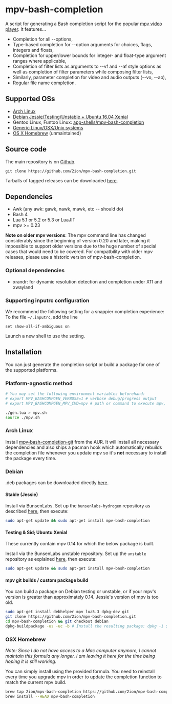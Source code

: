# mpv-bash-completion

A script for generating a Bash completion script for the popular [mpv
video player](https://github.com/mpv-player/mpv).
It features...

* Completion for all --options,
* Type-based completion for --option arguments for choices, flags,
  integers and floats,
* Completion for upper/lower bounds for integer- and float-type argument
  ranges where applicable,
* Completion of filter lists as arguments to --vf and --af style
  options as well as completion of filter parameters while composing filter
  lists,
* Similarly, parameter completion for video and audio outputs (--vo, --ao),
* Regular file name completion.

## Supported OSs

* [Arch Linux](#arch-linux)
* [Debian Jessie/Testing/Unstable + Ubuntu 16.04 Xenial](#debian)
* Gentoo Linux, Funtoo Linux: [app-shells/mpv-bash-completion](https://packages.gentoo.org/packages/app-shells/mpv-bash-completion)
* [Generic Linux/OSX/Unix systems](#platform-agnostic-method)
* [OS X Homebrew](#osx-homebrew) (unmaintained)

## Source code

The main repository is on [Github](https://github.com/2ion/mpv-bash-completion).

```
git clone https://github.com/2ion/mpv-bash-completion.git
```

Tarballs of tagged releases can be downloaded [here](https://github.com/2ion/mpv-bash-completion/releases).

## Dependencies

* Awk (any awk: gawk, nawk, mawk, etc -- should do)
* Bash 4
* Lua 5.1 or 5.2 or 5.3 or LuaJIT
* mpv >= 0.23

**Note on older mpv versions**: The mpv command line has changed
considerably since the beginning of version 0.20 and later, making it
impossible to support older versions due to the huge number of special
cases that would need to be covered.  For compatbility with older mpv
releases, please use a historic version of mpv-bash-completion.

### Optional dependencies

* xrandr: for dynamic resolution detection and completion under X11
  and xwayland

### Supporting inputrc configuration

We recommend the following setting for a snappier completion experience:
To the file `~/.inputrc`, add the line
```
set show-all-if-ambiguous on
```
Launch a new shell to use the setting.

## Installation

You can just generate the completion script or build a package for one
of the supported platforms.

### Platform-agnostic method

```sh
# You may set the following environment variables beforehand:
# export MPV_BASHCOMPGEN_VERBOSE=1 # verbose debug/progress output
# export MPV_BASHCOMPGEN_MPV_CMD=mpv # path or command to execute mpv, defaults to 'mpv'

./gen.lua > mpv.sh
source ./mpv.sh
```

### Arch Linux

Install [mpv-bash-completion-git](https://aur.archlinux.org/packages/mpv-bash-completion-git/)
from the AUR. It will install all necessary dependencies and also ships
a pacman hook which automatically rebuilds the completion file whenever
you update mpv so it's **not** necessary to install the package every time.

### Debian

.deb packages can be downloaded directly [here](https://pkg.bunsenlabs.org/debian/pool/main/m/mpv-bash-completion/).

#### Stable (Jessie)

Install via BunsenLabs. Set up the `bunsenlabs-hydrogen` repository as
described [here](https://pkg.bunsenlabs.org/index.html#bunsen-hydrogen),
then execute:

```sh
sudo apt-get update && sudo apt-get install mpv-bash-completion
```

#### Testing & Sid; Ubuntu Xenial

These currently contain mpv 0.14 for which the below package is built.

Install via the BunsenLabs unstable repository. Set up the `unstable`
repository as explained [here](https://pkg.bunsenlabs.org/#unstable),
then execute:

```sh
sudo apt-get update && sudo apt-get install mpv-bash-completion
```

#### mpv git builds / custom package build

You can build a package on Debian testing or unstable, or if your mpv's
version is greater than approximately 0.14. Jessie's version of mpv is
too old.

```sh
sudo apt-get install debhelper mpv lua5.3 dpkg-dev git
git clone https://github.com/2ion/mpv-bash-completion.git
cd mpv-bash-completion && git checkout debian
dpkg-buildpackage -us -uc -b # Install the resulting package: dpkg -i $package
```

### OSX Homebrew

*Note: Since I do not have access to a Mac computer anymore, I cannot
maintain this formula any longer. I am leaving it here for the time
being hoping it is still working.*

You can simply install using the provided formula. You need to reinstall
every time you upgrade mpv in order to update the completion function to
match the current mpv build.

```sh
brew tap 2ion/mpv-bash-completion https://github.com/2ion/mpv-bash-completion.git
brew install --HEAD mpv-bash-completion
```
